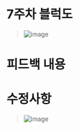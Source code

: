 # 7주차 블럭도
> ![image](https://user-images.githubusercontent.com/103561996/173182631-9cf346e0-20eb-4219-9919-d2a963386e10.png)

# 피드백 내용

# 수정사항

> ![image](https://user-images.githubusercontent.com/103561996/173182658-9b2acbcb-e567-4c41-bff4-f18bacd8f4b1.png)
> 
